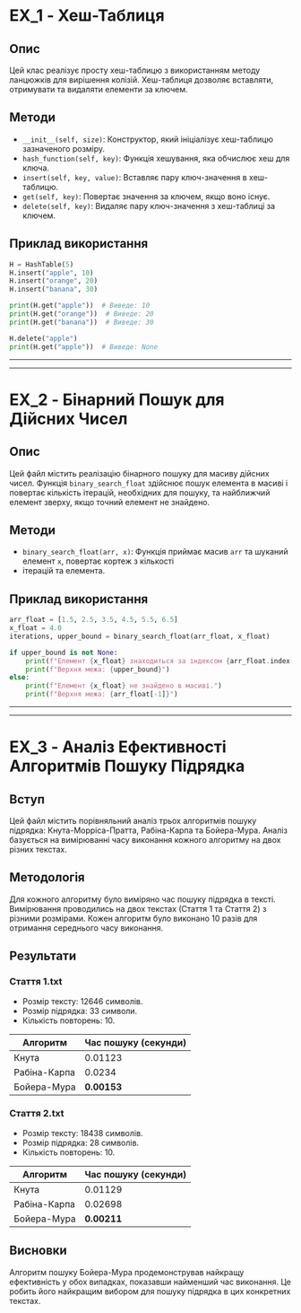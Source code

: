# EX_1 - Хеш-Таблиця

## Опис
Цей клас реалізує просту хеш-таблицю з використанням методу ланцюжків для вирішення колізій. Хеш-таблиця дозволяє вставляти, отримувати та видаляти елементи за ключем.

## Методи
- `__init__(self, size)`: Конструктор, який ініціалізує хеш-таблицю зазначеного розміру.
- `hash_function(self, key)`: Функція хешування, яка обчислює хеш для ключа.
- `insert(self, key, value)`: Вставляє пару ключ-значення в хеш-таблицю.
- `get(self, key)`: Повертає значення за ключем, якщо воно існує.
- `delete(self, key)`: Видаляє пару ключ-значення з хеш-таблиці за ключем.

## Приклад використання
```python
H = HashTable(5)
H.insert("apple", 10)
H.insert("orange", 20)
H.insert("banana", 30)

print(H.get("apple"))  # Виведе: 10
print(H.get("orange"))  # Виведе: 20
print(H.get("banana"))  # Виведе: 30

H.delete("apple")
print(H.get("apple"))  # Виведе: None
```
--------------------------------------------------------------------------------------------------------
--------------------------------------------------------------------------------------------------------


# EX_2 - Бінарний Пошук для Дійсних Чисел

## Опис
Цей файл містить реалізацію бінарного пошуку для масиву дійсних чисел. Функція `binary_search_float` 
здійснює пошук елемента в масиві і повертає кількість ітерацій, необхідних для пошуку, та найближчий елемент зверху, якщо точний елемент не знайдено.

## Методи
- `binary_search_float(arr, x)`: Функція приймає масив `arr` та шуканий елемент `x`, повертає кортеж з кількості
- ітерацій та елемента.

## Приклад використання
```python
arr_float = [1.5, 2.5, 3.5, 4.5, 5.5, 6.5]
x_float = 4.0
iterations, upper_bound = binary_search_float(arr_float, x_float)

if upper_bound is not None:
    print(f"Елемент {x_float} знаходиться за індексом {arr_float.index(upper_bound)}")
    print(f"Верхня межа: {upper_bound}")
else:
    print(f"Елемент {x_float} не знайдено в масиві.")
    print(f"Верхня межа: {arr_float[-1]}")
```
--------------------------------------------------------------------------------------------------------
--------------------------------------------------------------------------------------------------------
# EX_3 - Аналіз Ефективності Алгоритмів Пошуку Підрядка

## Вступ
Цей файл містить порівняльний аналіз трьох алгоритмів пошуку підрядка: Кнута-Морріса-Пратта, Рабіна-Карпа та 
Бойера-Мура. Аналіз базується на вимірюванні часу виконання кожного алгоритму на двох різних текстах.

## Методологія
Для кожного алгоритму було виміряно час пошуку підрядка в тексті. Вимірювання проводились на двох текстах 
(Стаття 1 та Стаття 2) з різними розмірами. Кожен алгоритм було виконано 10 разів для отримання середнього часу виконання.

## Результати

### Стаття 1.txt
- Розмір тексту: 12646 символів.
- Розмір підрядка: 33 символи.
- Кількість повторень: 10.

| Алгоритм | Час пошуку (секунди) |
|----------|----------------------|
| Кнута    | 0.01123              |
| Рабіна-Карпа | 0.0234            |
| Бойера-Мура | **0.00153**        |

### Стаття 2.txt
- Розмір тексту: 18438 символів.
- Розмір підрядка: 28 символів.
- Кількість повторень: 10.

| Алгоритм | Час пошуку (секунди) |
|----------|----------------------|
| Кнута    | 0.01129              |
| Рабіна-Карпа | 0.02698            |
| Бойера-Мура | **0.00211**        |

## Висновки
Алгоритм пошуку Бойера-Мура продемонстрував найкращу ефективність у обох випадках, показавши найменший час виконання.
Це робить його найкращим вибором для пошуку підрядка в цих конкретних текстах. 
